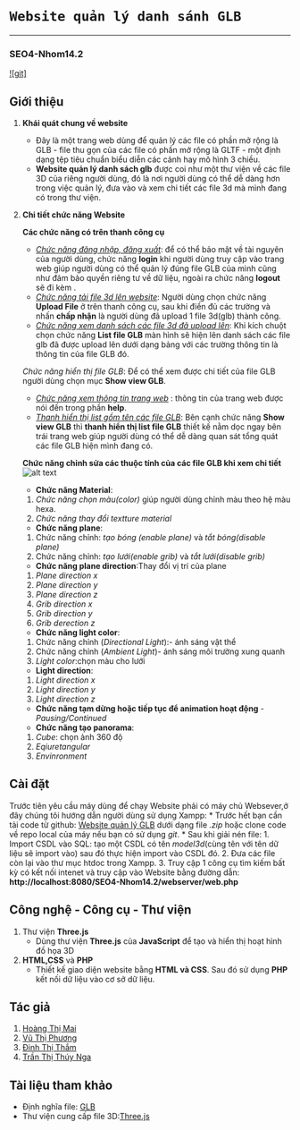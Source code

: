 # ``` Website quản lý danh sánh GLB ```
------------
### SEO4-Nhom14.2
[![git]](https://github.com/phuongvu0909/SEO4-Nhom14.2)

## Giới thiệu

1. **Khái quát chung về website**

    * Đây là một trang web dùng để quản lý các file có phần mở rộng là GLB - file thu gọn của các file có phần mở rộng là GLTF - một định dạng tệp tiêu chuẩn biểu diễn các cảnh hay mô hình 3 chiều.
    * **Website quản lý danh sách glb** được coi như một thư viện về các file 3D của riêng người dùng, đó là nơi người dùng có thể dễ dàng hơn trong việc quản lý, đưa vào và xem chi tiết các file 3d mà mình đang có trong thư viện.

2. **Chi tiết chức năng Website**

    <!-- * Bạn có thể upload một hay nhiều file 3D (file.*glb*) lên Website của chúng tôi
    * Bạn có thể xem chi tiết từng file 3D như :Mã sản phẩm,tên sản phẩm, kích thước, danh sách animation, tốc độ animation...
    * Bạn có thể xóa 1 hay nhiều file.*glb* khi có nhu cầu. -->
    **Các chức năng có trên thanh công cụ**
    * [*Chức năng đăng nhập, đăng xuất*](https://github.com/phuongvu0909/SEO4-Nhom14.2/blob/readme/Functional%20images/login.png): để có thể bảo mật về tài nguyên của người dùng, chức năng **login** khi người dùng truy cập vào trang web giúp người dùng có thể quản lý đúng file GLB của mình cũng như đảm bảo quyền riêng tư về dữ liệu, ngoài ra chức năng **logout** sẽ đi kèm .
    * [*Chức năng tải file 3d lên website*](https://github.com/phuongvu0909/SEO4-Nhom14.2/blob/readme/Functional%20images/upload.png): Người dùng chọn chức năng **Upload File** ở trên thanh công cụ, sau khi điền đủ các trường và nhấn **chấp nhận** là người dùng đã upload 1 file 3d(glb) thành công.
    * [*Chức năng xem danh sách các file 3d đã upload lên*](https://github.com/phuongvu0909/SEO4-Nhom14.2/blob/readme/Functional%20images/listView.png): Khi kích chuột chọn chức năng **List file GLB** màn hình sẽ hiện lên danh sách các file glb đã được upload lên dưới dạng bảng với các trường thông tin là thông tin của file GLB đó.
    
    *Chức năng hiển thị file GLB*: Để có thể xem được chi tiết của file GLB người dùng chọn mục **Show view GLB**.
    
    * [*Chức năng xem thông tin trang web*](https://github.com/phuongvu0909/SEO4-Nhom14.2/blob/readme/Functional%20images/help.png) : thông tin của trang web được nói đến trong phần **help**.
    * [*Thanh hiển thị list gồm tên các file GLB*](https://github.com/phuongvu0909/SEO4-Nhom14.2/blob/readme/Functional%20images/thanhlist.png): Bên cạnh chức năng **Show view GLB** thì **thanh hiển thị list file GLB** thiết kế nằm dọc ngay bên trái trang web giúp người dùng có thể dễ dàng quan  sát tổng quát các file GLB hiện mình đang có.

    **Chức năng chỉnh sửa các thuộc tính của các file GLB khi xem chi tiết**
     ![alt text](https://giphy.com/gifs/spirWBgjPfer0tR8pI) 
    * **Chức năng Material**:
    1. *Chức năng chọn màu(color)* giúp người dùng chỉnh màu theo hệ màu hexa.
    2. *Chức năng thay đổi textture material*
    * **Chức năng plane**:
    1. Chức năng chỉnh: *tạo bóng (enable plane)* và *tắt bóng(disable plane)* 
    2. Chức năng chỉnh: *tạo lưới(enable grib)* và *tắt lưới(disable grib)*
    * **Chức năng plane direction**:Thay đổi vị trí của plane
    1. *Plane direction x*
    2. *Plane direction y*
    3. *Plane direction z*
    4. *Grib direction x*
    5. *Grib direction y*
    6. *Grib derection z*
    * **Chức năng light color**:
    1. Chức năng  chỉnh (*Directional Light*):- ánh sáng vật thể 
    2. Chức năng chỉnh (*Ambient Light*)- ánh sáng môi trường xung quanh 
    3. *Light color*:chọn màu cho lưới 
    * **Light direction**:
    1. *Light direction x*
    2. *Light direction y*
    3. *Light direction z*
    * **Chức năng tạm dừng hoặc tiếp tục để animation hoạt động** -*Pausing/Continued*
    * **Chức năng tạo panorama**:
    1. *Cube*: chọn ảnh 360 độ 
    2. *Eqiuretangular*
    3. *Envinronment*


    
## Cài đặt
Trước tiên yêu cầu máy dùng để chạy Website phải có máy chủ Websever,ở đây chúng tôi hướng dẫn người dùng sử dụng Xampp:
    * Trước hết bạn cần tải code từ github: [Website quản lý GLB](https://github.com/phuongvu0909/SEO4-Nhom14.2) dưới dạng file *.zip* hoặc clone code về repo local của máy nếu bạn có sử dụng *git*.
    * Sau khi giải nén file: 
    1. Import CSDL vào SQL: tạo một CSDL có tên *model3d*(cùng tên với tên dữ liệu sẽ import vào)
    sau đó thực hiện import vào CSDL đó.
    2. Đưa các file còn lại vào thư mục htdoc trong Xampp.
    3. Truy cập 1 công cụ tìm kiếm bất kỳ có kết nối intenet và truy cập vào Website bằng đường dẫn: **http://localhost:8080/SEO4-Nhom14.2/webserver/web.php**

## Công nghệ - Công cụ - Thư viện

1. Thư viện **Three.js** 
    - Dùng thư viện **Three.js** của **JavaScript** để tạo và hiển thị hoạt hình đồ họa 3D
2. **HTML,CSS** và **PHP**
    - Thiết kế giao diện website bằng **HTML và CSS**. Sau đó sử dụng **PHP** kết nối dữ liệu vào cơ sở dữ liệu.

## Tác giả

1. [Hoàng Thị Mai](https://github.com/kaioz11)
2. [Vũ Thị Phương](https://github.com/phuongvu0909)
3. [Đinh Thị Thắm](https://github.com/rubik18)
4. [Trần Thị Thúy Nga](https://github.com/thuynga2705)

## Tài liệu tham khảo

- Định nghĩa file: [GLB](https://f4vnn.com/tep-glb-la-gi.html)
- Thư viện cung cấp file 3D:[Three.js](https://threejs.org/)


